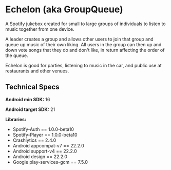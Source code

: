 # Echelon (aka GroupQueue)
A Spotify jukebox created for small to large groups of individuals to listen to music together from one device.

A leader creates a group and allows other users to join that group and queue up music of their own liking.  All users in the group can then up and down vote songs that they do and don't like, in return affecting the order of the queue.

Echelon is good for parties, listening to music in the car, and public use at restaurants and other venues.

## Technical Specs
**Android min SDK:** 16

**Android target SDK:** 21

**Libraries:**
  - Spotify-Auth == 1.0.0-beta10
  - Spotify-Player == 1.0.0-beta10
  - Crashlytics == 2.4.0
  - Android appcompat-v7 == 22.2.0
  - Android support-v4 == 22.2.0
  - Android design == 22.2.0
  - Google play-services-gcm == 7.5.0
